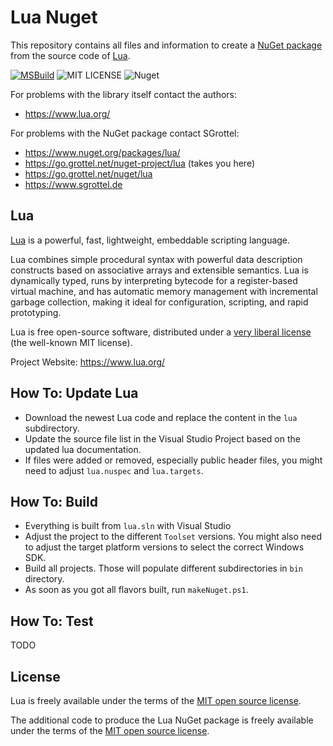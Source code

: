 # Lua Nuget

This repository contains all files and information to create a [NuGet package](https://www.nuget.org/packages/lua/) from the source code of [Lua](https://www.lua.org/).

[![MSBuild](https://github.com/sgrottel/nuget-lua/actions/workflows/build.yml/badge.svg)](https://github.com/sgrottel/nuget-lua/actions/workflows/build.yml)
![MIT LICENSE](https://img.shields.io/github/license/sgrottel/nuget-lua)
![Nuget](https://img.shields.io/nuget/v/lua)

For problems with the library itself contact the authors:

* https://www.lua.org/

For problems with the NuGet package contact SGrottel:

* https://www.nuget.org/packages/lua/
* https://go.grottel.net/nuget-project/lua  (takes you here)
* https://go.grottel.net/nuget/lua
* https://www.sgrottel.de


## Lua

[Lua](https://www.lua.org/) is a powerful, fast, lightweight, embeddable scripting language.

Lua combines simple procedural syntax with powerful data description constructs based on associative arrays and extensible semantics.
Lua is dynamically typed, runs by interpreting bytecode for a register-based virtual machine, and has automatic memory management with incremental garbage collection, making it ideal for configuration, scripting, and rapid prototyping.

Lua is free open-source software, distributed under a [very liberal license](https://www.lua.org/license.html) (the well-known MIT license).

Project Website: https://www.lua.org/

## How To: Update Lua

* Download the newest Lua code and replace the content in the `lua` subdirectory.
* Update the source file list in the Visual Studio Project based on the updated lua documentation.
* If files were added or removed, especially public header files, you might need to adjust `lua.nuspec` and `lua.targets`.

## How To: Build

* Everything is built from `lua.sln` with Visual Studio
* Adjust the project to the different `Toolset` versions. You might also need to adjust the target platform versions to select the correct Windows SDK.
* Build all projects. Those will populate different subdirectories in `bin` directory.
* As soon as you got all flavors built, run `makeNuget.ps1`.

## How To: Test

TODO

## License
Lua is freely available under the terms of the [MIT open source license](https://www.lua.org/license.html).

The additional code to produce the Lua NuGet package is freely available under the terms of the [MIT open source license](./LICENSE).
